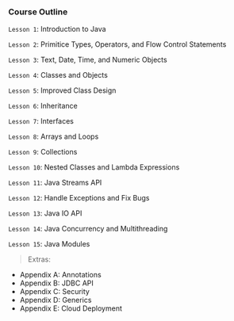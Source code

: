 ### Course Outline

`Lesson 1`: Introduction to Java

`Lesson 2`: Primitice Types, Operators, and Flow Control Statements

`Lesson 3`: Text, Date, Time, and Numeric Objects

`Lesson 4`: Classes and Objects

`Lesson 5`: Improved Class Design

`Lesson 6`: Inheritance

`Lesson 7`: Interfaces

`Lesson 8`: Arrays and Loops

`Lesson 9`: Collections

`Lesson 10`: Nested Classes and Lambda Expressions

`Lesson 11`: Java Streams API

`Lesson 12`: Handle Exceptions and Fix Bugs

`Lesson 13`: Java IO API

`Lesson 14`: Java Concurrency and Multithreading

`Lesson 15`: Java Modules


> Extras:
- Appendix A: Annotations
- Appendix B: JDBC API
- Appendix C: Security
- Appendix D: Generics
- Appendix E: Cloud Deployment
